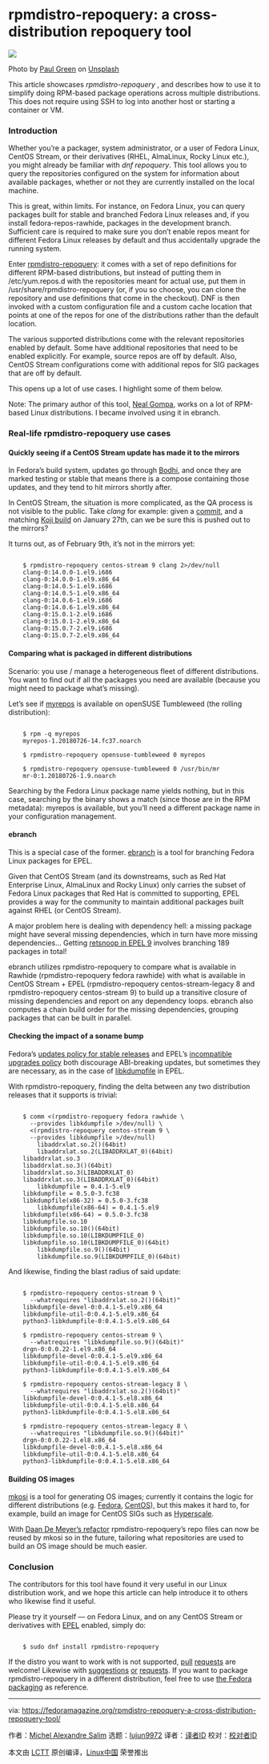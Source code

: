 [#]: subject: "rpmdistro-repoquery: a cross-distribution repoquery tool"
[#]: via: "https://fedoramagazine.org/rpmdistro-repoquery-a-cross-distribution-repoquery-tool/"
[#]: author: "Michel Alexandre Salim https://fedoramagazine.org/author/salimma/"
[#]: collector: "lujun9972"
[#]: translator: " "
[#]: reviewer: " "
[#]: publisher: " "
[#]: url: " "

rpmdistro-repoquery: a cross-distribution repoquery tool
======

![][1]

Photo by [Paul Green][2] on [Unsplash][3]

This article showcases _rpmdistro-repoquery_ , and describes how to use it to simplify doing RPM-based package operations across multiple distributions. This does not require using SSH to log into another host or starting a container or VM.

### Introduction

Whether you’re a packager, system administrator, or a user of Fedora Linux, CentOS Stream, or their derivatives (RHEL, AlmaLinux, Rocky Linux etc.), you might already be familiar with _dnf repoquery_. This tool allows you to query the repositories configured on the system for information about available packages, whether or not they are currently installed on the local machine.

This is great, within limits. For instance, on Fedora Linux, you can query packages built for stable and branched Fedora Linux releases and, if you install fedora-repos-rawhide, packages in the development branch. Sufficient care is required to make sure you don’t enable repos meant for different Fedora Linux releases by default and thus accidentally upgrade the running system.

Enter [rpmdistro-repoquery][4]: it comes with a set of repo definitions for different RPM-based distributions, but instead of putting them in /etc/yum.repos.d with the repositories meant for actual use, put them in /usr/share/rpmdistro-repoquery (or, if you so choose, you can clone the repository and use definitions that come in the checkout). DNF is then invoked with a custom configuration file and a custom cache location that points at one of the repos for one of the distributions rather than the default location.

The various supported distributions come with the relevant repositories enabled by default. Some have additional repositories that need to be enabled explicitly. For example, source repos are off by default. Also, CentOS Stream configurations come with additional repos for SIG packages that are off by default.

This opens up a lot of use cases. I highlight some of them below.

Note: The primary author of this tool, [Neal Gompa][5], works on a lot of RPM-based Linux distributions. I became involved using it in ebranch.

### Real-life rpmdistro-repoquery use cases

#### Quickly seeing if a CentOS Stream update has made it to the mirrors

In Fedora’s build system, updates go through [Bodhi][6], and once they are marked testing or stable that means there is a compose containing those updates, and they tend to hit mirrors shortly after.

In CentOS Stream, the situation is more complicated, as the QA process is not visible to the public. Take _clang_ for example: given a [commit][7], and a matching [Koji build][8] on January 27th, can we be sure this is pushed out to the mirrors?

It turns out, as of February 9th, it’s not in the mirrors yet:

```

    $ rpmdistro-repoquery centos-stream 9 clang 2>/dev/null
    clang-0:14.0.0-1.el9.i686
    clang-0:14.0.0-1.el9.x86_64
    clang-0:14.0.5-1.el9.i686
    clang-0:14.0.5-1.el9.x86_64
    clang-0:14.0.6-1.el9.i686
    clang-0:14.0.6-1.el9.x86_64
    clang-0:15.0.1-2.el9.i686
    clang-0:15.0.1-2.el9.x86_64
    clang-0:15.0.7-2.el9.i686
    clang-0:15.0.7-2.el9.x86_64

```

#### Comparing what is packaged in different distributions

Scenario: you use / manage a heterogeneous fleet of different distributions. You want to find out if all the packages you need are available (because you might need to package what’s missing).

Let’s see if [myrepos][9] is available on openSUSE Tumbleweed (the rolling distribution):

```

    $ rpm -q myrepos
    myrepos-1.20180726-14.fc37.noarch

    $ rpmdistro-repoquery opensuse-tumbleweed 0 myrepos

    $ rpmdistro-repoquery opensuse-tumbleweed 0 /usr/bin/mr
    mr-0:1.20180726-1.9.noarch

```

Searching by the Fedora Linux package name yields nothing, but in this case, searching by the binary shows a match (since those are in the RPM metadata): myrepos is available, but you’ll need a different package name in your configuration management.

#### ebranch

This is a special case of the former. [ebranch][10] is a tool for branching Fedora Linux packages for EPEL.

Given that CentOS Stream (and its downstreams, such as Red Hat Enterprise Linux, AlmaLinux and Rocky Linux) only carries the subset of Fedora Linux packages that Red Hat is committed to supporting, EPEL provides a way for the community to maintain additional packages built against RHEL (or CentOS Stream).

A major problem here is dealing with dependency hell: a missing package might have several missing dependencies, which in turn have more missing dependencies… Getting [retsnoop in EPEL 9][11] involves branching 189 packages in total!

ebranch utilizes rpmdistro-repoquery to compare what is available in Rawhide (rpmdistro-repoquery fedora rawhide) with what is available in CentOS Stream + EPEL (rpmdistro-repoquery centos-stream-legacy 8 and rpmdistro-repoquery centos-stream 9) to build up a transitive closure of missing dependencies and report on any dependency loops. ebranch also computes a chain build order for the missing dependencies, grouping packages that can be built in parallel.

#### Checking the impact of a soname bump

Fedora’s [updates policy for stable releases][12] and EPEL’s [incompatible upgrades policy][13] both discourage ABI-breaking updates, but sometimes they are necessary, as in the case of [libkdumpfile][14] in EPEL.

With rpmdistro-repoquery, finding the delta between any two distribution releases that it supports is trivial:

```

    $ comm <(rpmdistro-repoquery fedora rawhide \
      --provides libkdumpfile >/dev/null) \
      <(rpmdistro-repoquery centos-stream 9 \
      --provides libkdumpfile >/dev/null)
        libaddrxlat.so.2()(64bit)
        libaddrxlat.so.2(LIBADDRXLAT_0)(64bit)
    libaddrxlat.so.3
    libaddrxlat.so.3()(64bit)
    libaddrxlat.so.3(LIBADDRXLAT_0)
    libaddrxlat.so.3(LIBADDRXLAT_0)(64bit)
        libkdumpfile = 0.4.1-5.el9
    libkdumpfile = 0.5.0-3.fc38
    libkdumpfile(x86-32) = 0.5.0-3.fc38
        libkdumpfile(x86-64) = 0.4.1-5.el9
    libkdumpfile(x86-64) = 0.5.0-3.fc38
    libkdumpfile.so.10
    libkdumpfile.so.10()(64bit)
    libkdumpfile.so.10(LIBKDUMPFILE_0)
    libkdumpfile.so.10(LIBKDUMPFILE_0)(64bit)
        libkdumpfile.so.9()(64bit)
        libkdumpfile.so.9(LIBKDUMPFILE_0)(64bit)

```

And likewise, finding the blast radius of said update:

```

    $ rpmdistro-repoquery centos-stream 9 \
      --whatrequires "libaddrxlat.so.2()(64bit)"
    libkdumpfile-devel-0:0.4.1-5.el9.x86_64
    libkdumpfile-util-0:0.4.1-5.el9.x86_64
    python3-libkdumpfile-0:0.4.1-5.el9.x86_64

    $ rpmdistro-repoquery centos-stream 9 \
      --whatrequires "libkdumpfile.so.9()(64bit)"
    drgn-0:0.0.22-1.el9.x86_64
    libkdumpfile-devel-0:0.4.1-5.el9.x86_64
    libkdumpfile-util-0:0.4.1-5.el9.x86_64
    python3-libkdumpfile-0:0.4.1-5.el9.x86_64

    $ rpmdistro-repoquery centos-stream-legacy 8 \
      --whatrequires "libaddrxlat.so.2()(64bit)"
    libkdumpfile-devel-0:0.4.1-5.el8.x86_64
    libkdumpfile-util-0:0.4.1-5.el8.x86_64
    python3-libkdumpfile-0:0.4.1-5.el8.x86_64

    $ rpmdistro-repoquery centos-stream-legacy 8 \
      --whatrequires "libkdumpfile.so.9()(64bit)"
    drgn-0:0.0.22-1.el8.x86_64
    libkdumpfile-devel-0:0.4.1-5.el8.x86_64
    libkdumpfile-util-0:0.4.1-5.el8.x86_64
    python3-libkdumpfile-0:0.4.1-5.el8.x86_64

```

#### Building OS images

[mkosi][15] is a tool for generating OS images; currently it contains the logic for different distributions (e.g. [Fedora][16], [CentOS][17]), but this makes it hard to, for example, build an image for CentOS SIGs such as [Hyperscale][18].

With [Daan De Meyer’s refactor][19] rpmdistro-repoquery’s repo files can now be reused by mkosi so in the future, tailoring what repositories are used to build an OS image should be much easier.

### Conclusion

The contributors for this tool have found it very useful in our Linux distribution work, and we hope this article can help introduce it to others who likewise find it useful.

Please try it yourself — on Fedora Linux, and on any CentOS Stream or derivatives with [EPEL][20] enabled, simply do:

```

    $ sudo dnf install rpmdistro-repoquery

```

If the distro you want to work with is not supported, [pull][21] [requests][21] are welcome! Likewise with [suggestions][22] [or][22] [requests][22]. If you want to package rpmdistro-repoquery in a different distribution, feel free to use [the Fedora packaging][23] as reference.

--------------------------------------------------------------------------------

via: https://fedoramagazine.org/rpmdistro-repoquery-a-cross-distribution-repoquery-tool/

作者：[Michel Alexandre Salim][a]
选题：[lujun9972][b]
译者：[译者ID](https://github.com/译者ID)
校对：[校对者ID](https://github.com/校对者ID)

本文由 [LCTT](https://github.com/LCTT/TranslateProject) 原创编译，[Linux中国](https://linux.cn/) 荣誉推出

[a]: https://fedoramagazine.org/author/salimma/
[b]: https://github.com/lujun9972
[1]: https://fedoramagazine.org/wp-content/uploads/2023/02/rpmdistro-repoquery-816x345.jpg
[2]: https://unsplash.com/@pgreen1983?utm_source=unsplash&utm_medium=referral&utm_content=creditCopyText
[3]: https://unsplash.com/photos/mln2ExJIkfc?utm_source=unsplash&utm_medium=referral&utm_content=creditCopyText
[4]: https://pagure.io/rpmdistro-repoquery
[5]: https://fedoraproject.org/wiki/User:Ngompa
[6]: https://bodhi.fedoraproject.org
[7]: https://gitlab.com/redhat/centos-stream/rpms/clang/-/commit/9bfb2774ee5b40164ef1f148e0b88385931f2a93
[8]: https://kojihub.stream.centos.org/koji/buildinfo?buildID=29815
[9]: https://src.fedoraproject.org/rpms/myrepos
[10]: https://pagure.io/epel/ebranch
[11]: https://bodhi.fedoraproject.org/updates/FEDORA-EPEL-2022-103282f5c3
[12]: https://docs.fedoraproject.org/en-US/fesco/Updates_Policy/#stable-releases
[13]: https://docs.fedoraproject.org/en-US/epel/epel-policy-incompatible-upgrades/
[14]: https://lists.fedoraproject.org/archives/list/epel-devel@lists.fedoraproject.org/thread/5DCGRHG5COBSCZXMECIFWEBDYAEMMRNZ/
[15]: https://github.com/systemd/mkosi
[16]: https://github.com/systemd/mkosi/blob/main/mkosi/distributions/fedora.py
[17]: https://github.com/systemd/mkosi/blob/main/mkosi/distributions/centos.py
[18]: https://sigs.centos.org/hyperscale/
[19]: https://pagure.io/rpmdistro-repoquery/pull-request/9
[20]: https://docs.fedoraproject.org/en-US/epel/#_quickstart
[21]: https://pagure.io/rpmdistro-repoquery/pull-requests
[22]: https://pagure.io/rpmdistro-repoquery/issues
[23]: https://src.fedoraproject.org/rpms/rpmdistro-repoquery
